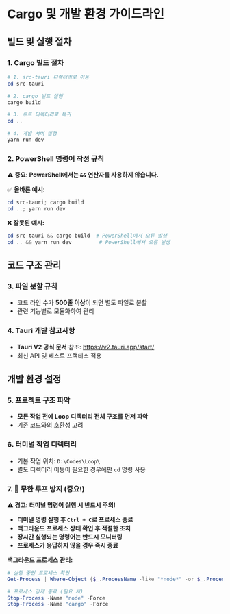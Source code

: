 # Cargo 및 개발 환경 가이드라인

## 빌드 및 실행 절차

### 1. Cargo 빌드 절차
```powershell
# 1. src-tauri 디렉터리로 이동
cd src-tauri

# 2. cargo 빌드 실행
cargo build

# 3. 루트 디렉터리로 복귀
cd ..

# 4. 개발 서버 실행
yarn run dev
```

### 2. PowerShell 명령어 작성 규칙
**⚠️ 중요: PowerShell에서는 `&&` 연산자를 사용하지 않습니다.**

✅ **올바른 예시:**
```powershell
cd src-tauri; cargo build
cd ..; yarn run dev
```

❌ **잘못된 예시:**
```powershell
cd src-tauri && cargo build  # PowerShell에서 오류 발생
cd .. && yarn run dev         # PowerShell에서 오류 발생
```

## 코드 구조 관리

### 3. 파일 분할 규칙
- 코드 라인 수가 **500줄 이상**이 되면 별도 파일로 분할
- 관련 기능별로 모듈화하여 관리

### 4. Tauri 개발 참고사항
- **Tauri V2 공식 문서** 참조: https://v2.tauri.app/start/
- 최신 API 및 베스트 프랙티스 적용

## 개발 환경 설정

### 5. 프로젝트 구조 파악
- **모든 작업 전에 Loop 디렉터리 전체 구조를 먼저 파악**
- 기존 코드와의 호환성 고려

### 6. 터미널 작업 디렉터리
- 기본 작업 위치: `D:\Codes\Loop\`
- 별도 디렉터리 이동이 필요한 경우에만 `cd` 명령 사용

### 7. 🚨 **무한 루프 방지 (중요!)**
**⚠️ 경고: 터미널 명령어 실행 시 반드시 주의!**

- **터미널 명령 실행 후 `Ctrl + C`로 프로세스 종료**
- **백그라운드 프로세스 상태 확인 후 적절한 조치**
- **장시간 실행되는 명령어는 반드시 모니터링**
- **프로세스가 응답하지 않을 경우 즉시 종료**

**백그라운드 프로세스 관리:**
```powershell
# 실행 중인 프로세스 확인
Get-Process | Where-Object {$_.ProcessName -like "*node*" -or $_.ProcessName -like "*cargo*"}

# 프로세스 강제 종료 (필요 시)
Stop-Process -Name "node" -Force
Stop-Process -Name "cargo" -Force
```